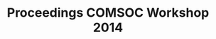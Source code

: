---
layout: proceedings
title: Proceedings COMSOC Workshop 2014
year: 2014
permalink: /proceedings/2014/
---